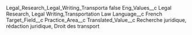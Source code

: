 <?xml version="1.0" encoding="UTF-8"?>
<CustomMetadata xmlns="http://soap.sforce.com/2006/04/metadata" xmlns:xsi="http://www.w3.org/2001/XMLSchema-instance" xmlns:xsd="http://www.w3.org/2001/XMLSchema">
    <label>Legal_Research_Legal_Writing_Transporta</label>
    <protected>false</protected>
    <values>
        <field>Eng_Values__c</field>
        <value xsi:type="xsd:string">Legal Research, Legal Writing,Transportation Law</value>
    </values>
    <values>
        <field>Language__c</field>
        <value xsi:type="xsd:string">French</value>
    </values>
    <values>
        <field>Target_Field__c</field>
        <value xsi:type="xsd:string">Practice_Area__c</value>
    </values>
    <values>
        <field>Translated_Value__c</field>
        <value xsi:type="xsd:string">Recherche juridique, rédaction juridique, Droit des transport</value>
    </values>
</CustomMetadata>
